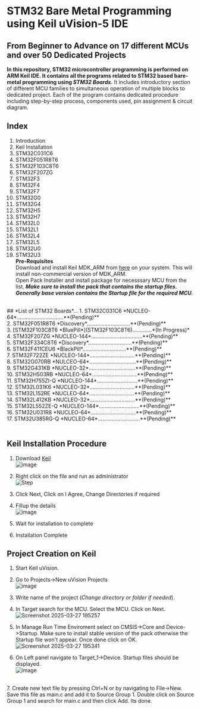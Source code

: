 # STM32 Bare Metal Programming using Keil uVision-5 IDE
## From Beginner to Advance on 17 different MCUs and over 50 Dedicated Projects
**In this repository, STM32 microcontroller programming is performed on ARM Keil IDE. It contains all the programs related to STM32 based bare-metal programming using *STM32 Boards*.**
It includes introductory section of different MCU families to simultaneous operation of multiple blocks to dedicated project. Each of the program contains dedicated procedure including step-by-step process, components used, pin assignment & circuit diagram.
<br>
## Index
1. Introduction
2. Keil Installation
3. STM32C031C6
4. STM32F051R8T6
5. STM32F103C8T6
6. STM32F207ZG
7. STM32F3
8. STM32F4
9. STM32F7
10. STM32G0
11. STM32G4
12. STM32H5
13. STM32H7
14. STM32L0
15. STM32L1
16. STM32L4
17. STM32L5
18. STM32U0
19. STM32U3
<br>**Pre-Requisites**
<br>Download and install Keil MDK_ARM from [here](https://www.keil.com/demo/eval/arm.htm) on your system. This will install non-commercial version of MDK_ARM.
<br>Open Pack Installer and install package for necesssary MCU from the list. ***Make sure to install the pack that contains the startup files.<br/>Generally base version contains the Startup file for the required MCU.***
<br>
## *List of STM32 Boards*...
1. STM32C031C6 *NUCLEO-64*...............................**(Pending)** <br>
2. STM32F051R8T6 *Discovery*.............................**(Pending)** <br>
3. [STM32F103C8T6 *BluePill*](STM32F103C8T6).............*(In Progress)* <br>
4. STM32F207ZG *NUCLEO-144*..................................**(Pending)** <br>
5. STM32F334C8T6 *Discovery*.............................**(Pending)** <br>
6. STM32F411CEU6 *BlackPill*.............................**(Pending)** <br>
7. STM32F722ZE *NUCLEO-144*..............................**(Pending)** <br>
8. STM32G070RB *NULCEO-64*...............................**(Pending)** <br>
9. STM32G431KB *NUCLEO-32*...............................**(Pending)** <br>
10. STM32H503RB *NUCLEO-64*..............................**(Pending)** <br>
11. STM32H755ZI-Q *NUCLEO-144*...........................**(Pending)** <br>
12. STM32L031K6 *NUCLEO-32*..............................**(Pending)** <br>
13. STM32L152RE *NUCLEO-64*..............................**(Pending)** <br>
14. STM32L412KB *NUCLEO-32*..............................**(Pending)** <br>
15. STM32L552ZE-Q *NUCLEO-144*...........................**(Pending)** <br>
16. STM32U031R8 *NUCLEO-64*..............................**(Pending)** <br>
17. STM32U385RG-Q *NUCLEO-64*............................**(Pending)** <br>
<br>

## Keil Installation Procedure
1. Download [Keil](https://www.keil.com/demo/eval/arm.htm)
<br/>![image](https://github.com/user-attachments/assets/43740124-5409-403b-9577-ed97e7dc00d0)

2. Right click on the file and run as administrator
<br/>![Step](https://github.com/user-attachments/assets/d06743c2-8f2d-4e8c-85b2-d2ee5520ff3e)

3. Click Next, Click on I Agree, Change Directories if required
4. Fillup the details
<br/>![image](https://github.com/user-attachments/assets/391b2c45-c876-4e2a-88ec-a3e38a11e280)

5. Wait for installation to complete
6. Installation Complete
## Project Creation on Keil
1. Start Keil uVision.
2. Go to Projects->New uVision Projects
<br>![image](https://github.com/user-attachments/assets/99590765-830d-410a-b37f-0eeaba7828a1)

3. Write name of the project (*Change directory or folder if needed*).<br>
4. In Target search for the MCU. Select the MCU. Click on Next.
<br>![Screenshot 2025-03-27 195257](https://github.com/user-attachments/assets/05eb6bbc-3019-45a8-99cc-441c1be32a2b)
5. In Manage Run Time Enviroment select on CMSIS->Core and Device->Startup. Make sure to install stable version of the pack otherwise the Startup file won't appear. Once done click on OK.
<br>![Screenshot 2025-03-27 195341](https://github.com/user-attachments/assets/72cb737d-e1fd-4a79-9e0c-69389350f3e2)
6. On Left panel navigate to Target_1->Device. Startup files should be displayed.
<br>![image](https://github.com/user-attachments/assets/987327d4-c52e-4ece-9fae-2ba354068a4a)
<br>
7. Create new text file by pressing Ctrl+N or by navigating to File->New. Save this file as main.c and add it to Source Group 1. Double click on Source Group 1 and search for main.c and then click Add. Its done.
